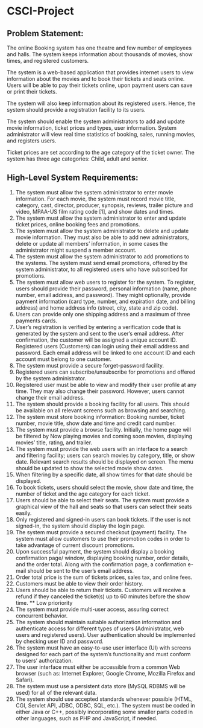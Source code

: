# CSCI-Project

## Problem Statement:

The online Booking system has one theatre and few number of employees and halls. The system keeps information about thousands of movies, show times, and registered customers.

The system is a web-based application that provides internet users to view information about the movies and to book their tickets and seats online.  Users will be able to pay their tickets online, upon payment users can save or print their tickets. 

The system will also keep information about its registered users. Hence, the system should provide a registration facility to its users.  

The system should enable the system administrators to add and update movie information, ticket prices and types, user information. System administrator will view real time statistics of booking, sales, running movies, and registers users.

Ticket prices are set according to the age category of the ticket owner. The system has three age categories: Child, adult and senior.

## High-Level System Requirements:

<ol>
<li> The system must allow the system administrator to enter movie information. For each movie, the system must record movie title, category, cast, director, producer, synopsis, reviews, trailer picture and video, MPAA-US film rating code [1], and show dates and times. </li>

<li> The system must allow the system administrator to enter and update ticket prices, online booking fees and promotions. </li>

<li> The system must allow the system administrator to delete and update movie information. They must also be able to add new administrators, delete or update all members’ information, in some cases the administrator might suspend a member account. </li>

<li>The system must allow the system administrator to add promotions to the systems. The system must send email promotions, offered by the system administrator, to all registered users who have subscribed for promotions. </li>

<li> The system must allow web users to register for the system. To register, users should provide their password, personal information (name, phone number, email address, and password). They might optionally, provide payment information (card type, number, and expiration date, and billing address) and home address info (street, city, state and zip code). </li>

<li> Users can provide only one shipping address and a maximum of three payments cards. </li>

<li> User’s registration is verified by entering a verification code that is generated by the system and sent to the user’s email address. After confirmation, the customer will be assigned a unique account ID. Registered users (Customers) can login using their email address and password. Each email address will be linked to one account ID and each account must belong to one customer. </li>

<li> The system must provide a secure forget-password facility. </li>

<li> Registered users can subscribe/unsubscribe for promotions and offered by the system administrator. </li>

<li> Registered user must be able to view and modify their user profile at any time. They may also change their password. However, users cannot change their email address. </li>

<li> The system should provide a booking facility for all users. This should be available on all relevant screens such as browsing and searching. </li>

<li> The system must store booking information: Booking number, ticket number, movie title, show date and time and credit card number. </li>

<li> The system must provide a browse facility. Initially, the home page will be filtered by Now playing movies and coming soon movies, displaying movies’ title, rating, and trailer. </li>

<li> The system must provide the web users with an interface to a search and filtering facility; users can search movies by category, title, or show date. Relevant search results should be displayed on screen. The menu should be updated to show the selected movie show dates. </li>

 <li> When filtering by a specific date, all show times for that date should be displayed. </li>

 <li> To book tickets, users should select the movie, show date and time, the number of ticket and the age category for each ticket. </li>

<li> Users should be able to select their seats. The system must provide a graphical view of the hall and seats so that users can select their seats easily. </li>

<li> Only registered and signed-in users can book tickets. If the user is not signed-in, the system should display the login page. </li>

<li> The system must provide a secured checkout (payment) facility. The system must allow customers to use their promotion codes in order to take advantage of current discount promotions. </li>

<li> Upon successful payment, the system should display a booking confirmation page/ window, displaying booking number, order details, and the order total. Along with the confirmation page, a confirmation e-mail should be sent to the user’s email address. </li>

 <li> Order total price is the sum of tickets prices, sales tax, and online fees. </li>

 <li> Customers must be able to view their order history. </li>

 <li> Users should be able to return their tickets. Customers will receive a refund if they canceled the ticket(s) up to 60 minutes before the show time. ** Low prioriority </li>

 <li> The system must provide multi-user access, assuring correct concurrent behavior. </li>

<li> The system should maintain suitable authorization information and authenticate access for different types of users (Administrator, web users and registered users).  User authentication should be implemented by checking user ID and password. </li>

<li> The system must have an easy-to-use user interface (UI) with screens designed for each part of the system’s functionality and must conform to users’ authorization. </li>

<li> The user interface must either be accessible from a common Web browser (such as: Internet Explorer, Google Chrome, Mozilla Firefox and Safari). </li>

<li> The system must use a persistent data store (MySQL RDBMS will be used) for all of the relevant data. </li>

<li> The system should use accepted standards whenever possible (HTML, CGI, Servlet API, JDBC, ODBC, SQL, etc.).  The system must be coded in either Java or C++, possibly incorporating some smaller parts coded in other languages, such as PHP and JavaScript, if needed. </li>
